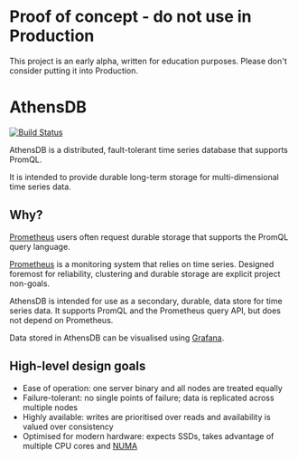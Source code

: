 # Proof of concept - do not use in Production

This project is an early alpha, written for education purposes. Please don't
consider putting it into Production.

# AthensDB

[![Build Status](https://travis-ci.com/mattbostock/athensdb.svg?token=EhqoSPmXWFAXy2qpEaqr&branch=master)](https://travis-ci.com/mattbostock/athensdb)

AthensDB is a distributed, fault-tolerant time series database that supports PromQL.

It is intended to provide durable long-term storage for multi-dimensional time
series data.

## Why?

[Prometheus][] users often request durable storage that supports the PromQL
query language.

[Prometheus][] is a monitoring system that relies on time series. Designed
foremost for reliability, clustering and durable storage are explicit project
non-goals.

AthensDB is intended for use as a secondary, durable, data store for time series
data. It supports PromQL and the Prometheus query API, but does not depend on
Prometheus.

Data stored in AthensDB can be visualised using [Grafana][].

[Prometheus]: https://prometheus.io/
[Grafana]: http://grafana.org/

## High-level design goals

- Ease of operation: one server binary and all nodes are treated equally
- Failure-tolerant: no single points of failure; data is replicated across multiple nodes
- Highly available: writes are prioritised over reads and availability is valued over consistency
- Optimised for modern hardware: expects SSDs, takes advantage of multiple CPU cores and [NUMA][]

[NUMA]: https://www.kernel.org/doc/Documentation/vm/numa

